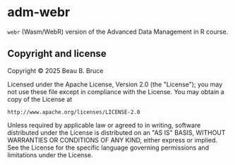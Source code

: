 # adm-webr

`webr` (Wasm/WebR) version of the Advanced Data Management in R course.

## Copyright and license

Copyright © 2025 Beau B. Bruce

Licensed under the Apache License, Version 2.0 (the "License");
you may not use these file except in compliance with the License.
You may obtain a copy of the License at

    http://www.apache.org/licenses/LICENSE-2.0

Unless required by applicable law or agreed to in writing, software
distributed under the License is distributed on an "AS IS" BASIS,
WITHOUT WARRANTIES OR CONDITIONS OF ANY KIND, either express or implied.
See the License for the specific language governing permissions and
limitations under the License.
